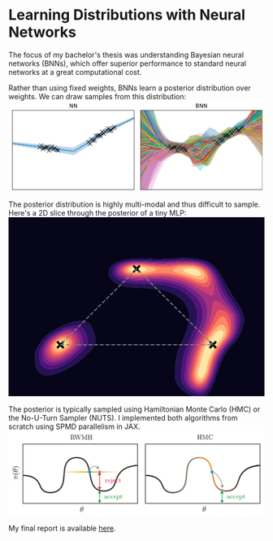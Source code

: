 # Learning Distributions with Neural Networks

The focus of my bachelor's thesis was understanding Bayesian neural networks (BNNs), which offer superior performance to standard neural networks at a great computational cost.

Rather than using fixed weights, BNNs learn a posterior distribution over weights. We can draw samples from this distribution:
![plot](png/1d_predictions_overlaid.png)

The posterior distribution is highly multi-modal and thus difficult to sample. Here's a 2D slice through the posterior of a tiny MLP:
![plot](png/loss_landscape.png)

The posterior is typically sampled using Hamiltonian Monte Carlo (HMC) or the No-U-Turn Sampler (NUTS). I implemented both algorithms from scratch using SPMD parallelism in JAX.
![plot](png/rwmh_vs_hmc.png)

My final report is available [here](essay.pdf).
